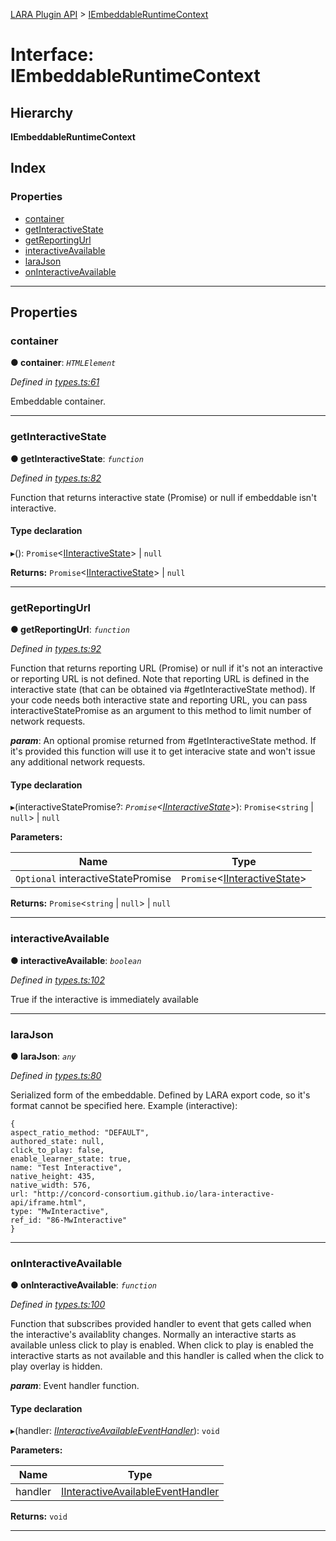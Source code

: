 [LARA Plugin API](../README.md) > [IEmbeddableRuntimeContext](../interfaces/iembeddableruntimecontext.md)

# Interface: IEmbeddableRuntimeContext

## Hierarchy

**IEmbeddableRuntimeContext**

## Index

### Properties

* [container](iembeddableruntimecontext.md#container)
* [getInteractiveState](iembeddableruntimecontext.md#getinteractivestate)
* [getReportingUrl](iembeddableruntimecontext.md#getreportingurl)
* [interactiveAvailable](iembeddableruntimecontext.md#interactiveavailable)
* [laraJson](iembeddableruntimecontext.md#larajson)
* [onInteractiveAvailable](iembeddableruntimecontext.md#oninteractiveavailable)

---

## Properties

<a id="container"></a>

###  container

**● container**: *`HTMLElement`*

*Defined in [types.ts:61](https://github.com/concord-consortium/lara/blob/7771e1f1/lara-typescript/src/plugin-api/types.ts#L61)*

Embeddable container.

___
<a id="getinteractivestate"></a>

###  getInteractiveState

**● getInteractiveState**: *`function`*

*Defined in [types.ts:82](https://github.com/concord-consortium/lara/blob/7771e1f1/lara-typescript/src/plugin-api/types.ts#L82)*

Function that returns interactive state (Promise) or null if embeddable isn't interactive.

#### Type declaration
▸(): `Promise`<[IInteractiveState](iinteractivestate.md)> \| `null`

**Returns:** `Promise`<[IInteractiveState](iinteractivestate.md)> \| `null`

___
<a id="getreportingurl"></a>

###  getReportingUrl

**● getReportingUrl**: *`function`*

*Defined in [types.ts:92](https://github.com/concord-consortium/lara/blob/7771e1f1/lara-typescript/src/plugin-api/types.ts#L92)*

Function that returns reporting URL (Promise) or null if it's not an interactive or reporting URL is not defined. Note that reporting URL is defined in the interactive state (that can be obtained via #getInteractiveState method). If your code needs both interactive state and reporting URL, you can pass interactiveStatePromise as an argument to this method to limit number of network requests.

*__param__*: An optional promise returned from #getInteractiveState method. If it's provided this function will use it to get interacive state and won't issue any additional network requests.

#### Type declaration
▸(interactiveStatePromise?: *`Promise`<[IInteractiveState](iinteractivestate.md)>*): `Promise`<`string` \| `null`> \| `null`

**Parameters:**

| Name | Type |
| ------ | ------ |
| `Optional` interactiveStatePromise | `Promise`<[IInteractiveState](iinteractivestate.md)> |

**Returns:** `Promise`<`string` \| `null`> \| `null`

___
<a id="interactiveavailable"></a>

###  interactiveAvailable

**● interactiveAvailable**: *`boolean`*

*Defined in [types.ts:102](https://github.com/concord-consortium/lara/blob/7771e1f1/lara-typescript/src/plugin-api/types.ts#L102)*

True if the interactive is immediately available

___
<a id="larajson"></a>

###  laraJson

**● laraJson**: *`any`*

*Defined in [types.ts:80](https://github.com/concord-consortium/lara/blob/7771e1f1/lara-typescript/src/plugin-api/types.ts#L80)*

Serialized form of the embeddable. Defined by LARA export code, so it's format cannot be specified here. Example (interactive):

```
{
aspect_ratio_method: "DEFAULT",
authored_state: null,
click_to_play: false,
enable_learner_state: true,
name: "Test Interactive",
native_height: 435,
native_width: 576,
url: "http://concord-consortium.github.io/lara-interactive-api/iframe.html",
type: "MwInteractive",
ref_id: "86-MwInteractive"
}
```

___
<a id="oninteractiveavailable"></a>

###  onInteractiveAvailable

**● onInteractiveAvailable**: *`function`*

*Defined in [types.ts:100](https://github.com/concord-consortium/lara/blob/7771e1f1/lara-typescript/src/plugin-api/types.ts#L100)*

Function that subscribes provided handler to event that gets called when the interactive's availablity changes. Normally an interactive starts as available unless click to play is enabled. When click to play is enabled the interactive starts as not available and this handler is called when the click to play overlay is hidden.

*__param__*: Event handler function.

#### Type declaration
▸(handler: *[IInteractiveAvailableEventHandler](../#iinteractiveavailableeventhandler)*): `void`

**Parameters:**

| Name | Type |
| ------ | ------ |
| handler | [IInteractiveAvailableEventHandler](../#iinteractiveavailableeventhandler) |

**Returns:** `void`

___

